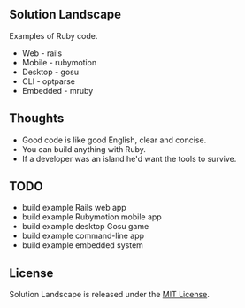 Solution Landscape
--------------
Examples of Ruby code.

* Web      - rails
* Mobile   - rubymotion
* Desktop  - gosu
* CLI      - optparse
* Embedded - mruby

Thoughts
--------------

* Good code is like good English, clear and concise.
* You can build anything with Ruby.
* If a developer was an island he'd want the tools to survive.

TODO
--------------

+ build example Rails web app
+ build example Rubymotion mobile app
+ build example desktop Gosu game
+ build example command-line app
+ build example embedded system

License
--------------
Solution Landscape is released under the [MIT License](http://www.opensource.org/licenses/MIT).

